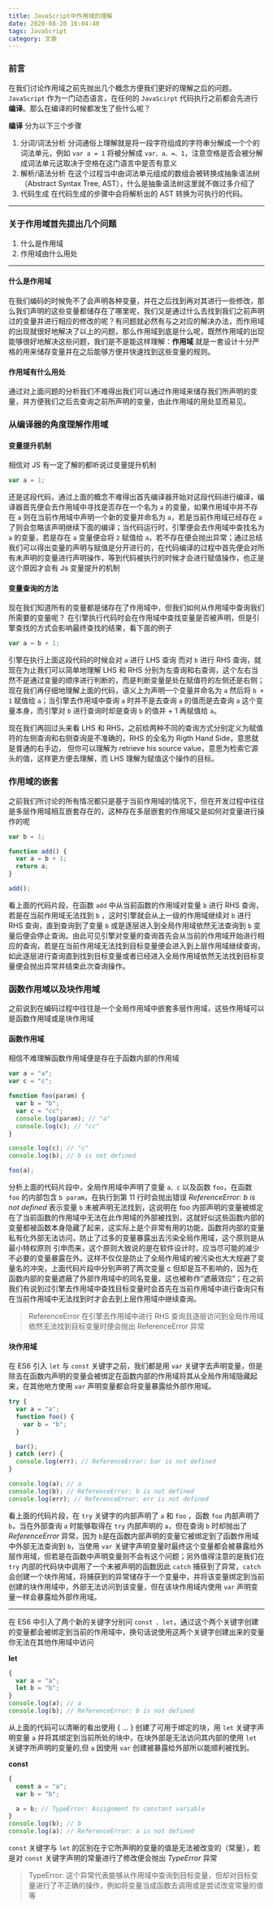 ```yaml
---
title: JavaScript中作用域的理解
date: 2020-08-20 16:04:40
tags: JavaScript
category: 文章
---
```


### 前言

在我们讨论作用域之前先抛出几个概念方便我们更好的理解之后的问题。`JavaScript` 作为一门动态语言，在任何的 `JavaScirpt` 代码执行之前都会先进行 **编译**。那么在编译的时候都发生了些什么呢？

**编译** 分为以下三个步骤

1. 分词/词法分析
   分词通俗上理解就是将一段字符组成的字符串分解成一个个的词法单元，例如 `var a = 1` 将被分解成 `var、a、=、1`，注意空格是否会被分解成词法单元这取决于空格在这门语言中是否有意义
2. 解析/语法分析
   在这个过程当中由词法单元组成的数组会被转换成抽象语法树（Abstract Syntax Tree, AST），什么是抽象语法树这里就不做过多介绍了
3. 代码生成
   在代码生成的步骤中会将解析出的 AST 转换为可执行的代码。

---

### 关于作用域首先提出几个问题

1. 什么是作用域
2. 作用域由什么用处

---

#### 什么是作用域

在我们编码的时候免不了会声明各种变量，并在之后找到再对其进行一些修改，那么我们声明的这些变量都储存在了哪里呢，我们又是通过什么去找到我们之前声明过的变量并进行相应的修改的呢？有问题就必然有与之对应的解决办法，而作用域的出现就很好地解决了以上的问题，那么作用域到底是什么呢，既然作用域的出现能够很好地解决这些问题，我们是不是能这样理解：**作用域** 就是一套设计十分严格的用来储存变量并在之后能够方便并快速找到这些变量的规则。

#### 作用域有什么用处

通过对上面问题的分析我们不难得出我们可以通过作用域来储存我们所声明的变量，并方便我们之后去查询之前所声明的变量，由此作用域的用处显而易见。

### 从编译器的角度理解作用域

#### 变量提升机制

相信对 JS 有一定了解的都听说过变量提升机制

```js
var a = 1;
```

还是这段代码，通过上面的概念不难得出首先编译器开始对这段代码进行编译，编译器首先便会去作用域中寻找是否存在一个名为 `a` 的变量，如果作用域中并不存在 `a` 则在当前作用域中声明一个新的变量并命名为 `a`，若是当前作用域已经存在 `a` 了则会忽略该声明继续下面的编译；当代码运行时，引擎便会去作用域中查找名为 `a` 的变量，若是存在 `a` 变量便会将 `2` 赋值给 `a`，若不存在便会抛出异常；通过总结我们可以得出变量的声明与赋值是分开进行的，在代码编译的过程中首先便会对所有未声明的变量进行声明操作，等到代码被执行的时候才会进行赋值操作，也正是这个原因才会有 Js 变量提升的机制

#### 变量查询的方法

现在我们知道所有的变量都是储存在了作用域中，但我们如何从作用域中查询我们所需要的变量呢？ 在引擎执行代码时会在作用域中查找变量是否被声明，但是引擎查找的方式会影响最终查找的结果，看下面的例子

```js
var a = b + 1;
```

引擎在执行上面这段代码的时候会对 `a` 进行 LHS 查询 而对 `b` 进行 RHS 查询，就现在为止我们可以简单地理解 LHS 和 RHS 分别为左查询和右查询，这个左右当然不是通过变量的顺序进行判断的，而是判断变量是处在赋值符的左侧还是右侧；现在我们再仔细地理解上面的代码，语义上为声明一个变量并命名为 `a` 然后将 `b + 1` 赋值给 `a`；当引擎去作用域中查询 `a` 时并不是去查询 `a` 的值而是去查询 `a` 这个变量本身，而引擎对 `b` 进行查询时却是查询 `b` 的值并 + 1 再赋值给 `a`。

现在我们再回过头来看 LHS 和 RHS，之前给两种不同的查询方式分别定义为赋值符的左侧查询和右侧查询是不准确的，RHS 的全名为 Rigth Hand Side，意思就是普通的右手边， 但你可以理解为 retrieve his source value，意思为检索它源头的值，这样更方便去理解，而 LHS 理解为赋值这个操作的目标。

### 作用域的嵌套

之前我们所讨论的所有情况都只是基于当前作用域的情况下，但在开发过程中往往是多层作用域相互嵌套存在的，这种存在多层嵌套的作用域又是如何对变量进行操作的呢

```js
var b = 1;

function add() {
  var a = b + 1;
  return a;
}

add();
```

看上面的代码片段，在函数 `add` 中从当前函数的作用域对变量 `b` 进行 RHS 查询，若是在当前作用域无法找到 `b` ，这时引擎就会从上一级的作用域继续对 `b` 进行 RHS 查询，直到查询到了变量 `b` 或是逐层进入到全局作用域依然无法查询到 `b` 变量后便会停止查询。由此可见引擎对变量的查询首先会从当前的作用域开始进行相应的查询，若是在当前作用域无法找到目标变量便会进入到上层作用域继续查询，如此逐层进行查询直到找到目标变量或者已经进入全局作用域依然无法找到目标变量便会抛出异常并结束此次查询操作。

### 函数作用域以及块作用域

之前说到在编码过程中往往是一个全局作用域中嵌套多层作用域，这些作用域可以是函数作用域或是块作用域

#### 函数作用域

相信不难理解函数作用域便是存在于函数内部的作用域

```js
var a = "a";
var c = "c";

function foo(param) {
  var b = "b";
  var c = "cc";
  console.log(param); // "a"
  console.log(c); // "cc"
}

console.log(c); // "c"
console.log(b); // b is not defined

foo(a);
```

分析上面的代码片段中，全局作用域中声明了变量 `a、c` 以及函数 `foo`，在函数 `foo` 的内部包含 `b param`，在执行到第 11 行时会抛出错误 _ReferenceError: b is not defined_ 表示变量 `b` 未被声明无法找到，这说明在 foo 内部声明的变量被绑定在了当前函数的作用域中无法在此作用域的外部被找到，这就好似这些函数内部的变量都被函数本身隐藏了起来，这实际上是个非常有用的功能，函数将内部的变量私有化外部无法访问，防止了过多的变量暴露出去污染全局作用域，这个原则是从 最小特权原则 引申而来，这个原则大致说的是在软件设计时，应当尽可能的减少不必要的变量暴露在外。这样不仅仅是防止了全局作用域的被污染也大大规避了变量名的冲突，上面代码片段中分别声明了两次变量 c 但却是互不影响的，因为在函数内部的变量遮蔽了外部作用域中的同名变量，这也被称作“遮蔽效应”；在之前我们有说到过引擎去作用域中查找目标变量时会首先在当前作用域中进行查询只有在当前作用域中无法找到时才会去到上层作用域中继续查询。

> ReferenceError 在引擎去作用域中进行 RHS 查询且逐层访问到全局作用域依然无法找到目标变量时便会抛出 ReferenceError 异常

#### 块作用域

在 ES6 引入 `let` 与 `const` 关键字之前，我们都是用 `var` 关键字去声明变量，但是除去在函数内声明的变量会被绑定在函数内部的作用域将其从全局作用域隐藏起来，在其他地方使用 `var` 声明变量都会将变量暴露给外部作用域。

```js
try {
  var a = "a";
  function foo() {
    var b = "b";
  }

  bar();
} catch (err) {
  console.log(err); // ReferenceError: bar is not defined
}

console.log(a); // a
console.log(b); // ReferenceError: b is not defined
console.log(err); // ReferenceError: err is not defined
```

看上面的代码片段，在 `try` 关键字的内部声明了 `a` 和 `foo` ，函数 `foo` 内部声明了 `b`，当在外部查询 `a` 时能够取得在 `try` 内部声明的 `a`，但在查询 `b` 时却抛出了 _ReferenceError_ 异常，因为 `b`是在函数内部声明的变量它被绑定到了函数作用域中外部无法查询到 `b`，当使用 `var` 关键字声明变量时最终这个变量都会被暴露给外层作用域，但若是在函数中声明变量则不会有这个问题；另外值得注意的是我们在 `try` 内部的代码块中调用了一个未被声明的函数因此 `catch` 捕获到了异常，`catch` 会创建一个块作用域，将捕获到的异常储存于一个变量中，并将该变量绑定到当前创建的块作用域中，外部无法访问到该变量，但在该块作用域内使用 `var` 声明变量一样会暴露给外部作用域。

---

在 ES6 中引入了两个新的关键字分别问 `const 、let`，通过这个两个关键字创建的变量都会被绑定到当前的作用域中，换句话说使用这两个关键字创建出来的变量你无法在其他作用域中访问

**let**

```js
{
  var a = "a";
  let b = "b";
}
console.log(a); // a
console.log(b); // ReferenceError: b is not defined
```

从上面的代码可以清晰的看出使用 { … } 创建了可用于绑定的块，用 `let` 关键字声明变量 `a` 并将其绑定到当前所处的块中，在块外部是无法访问其内部的使用 `let` 关键字所声明的变量的,但 `a` 因使用 `var` 创建被暴露给外部所以能顺利被找到。

**const**

```js
{
  const a = "a";
  var b = "b";

  a = b; // TypeError: Assignment to constant variable
}
console.log(b); // b
console.log(a): // ReferenceError: a is not defined
```

`const` 关键字与 `let` 的区别在于它所声明的变量的值是无法被改变的（常量），若是对 `const` 关键字声明的常量进行了修改便会抛出 _TypeError_ 异常

> TypeError: 这个异常代表能够从作用域中查询到目标变量，但却对目标变量进行了不正确的操作，例如将变量当成函数去调用或是尝试改变常量的值等
